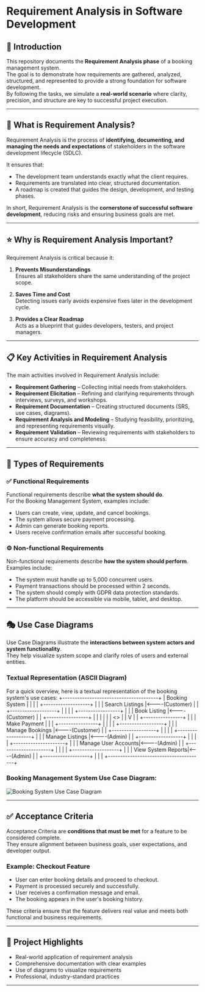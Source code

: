 # Requirement Analysis in Software Development

## 📌 Introduction
This repository documents the **Requirement Analysis phase** of a booking management system.  
The goal is to demonstrate how requirements are gathered, analyzed, structured, and represented to provide a strong foundation for software development.  
By following the tasks, we simulate a **real-world scenario** where clarity, precision, and structure are key to successful project execution.

---

## 🔎 What is Requirement Analysis?
Requirement Analysis is the process of **identifying, documenting, and managing the needs and expectations** of stakeholders in the software development lifecycle (SDLC).  

It ensures that:  
- The development team understands exactly what the client requires.  
- Requirements are translated into clear, structured documentation.  
- A roadmap is created that guides the design, development, and testing phases.  

In short, Requirement Analysis is the **cornerstone of successful software development**, reducing risks and ensuring business goals are met.

---

## ⭐ Why is Requirement Analysis Important?
Requirement Analysis is critical because it:  

1. **Prevents Misunderstandings**  
   Ensures all stakeholders share the same understanding of the project scope.  

2. **Saves Time and Cost**  
   Detecting issues early avoids expensive fixes later in the development cycle.  

3. **Provides a Clear Roadmap**  
   Acts as a blueprint that guides developers, testers, and project managers.  

---

## 📋 Key Activities in Requirement Analysis
The main activities involved in Requirement Analysis include:  

- **Requirement Gathering** – Collecting initial needs from stakeholders.  
- **Requirement Elicitation** – Refining and clarifying requirements through interviews, surveys, and workshops.  
- **Requirement Documentation** – Creating structured documents (SRS, use cases, diagrams).  
- **Requirement Analysis and Modeling** – Studying feasibility, prioritizing, and representing requirements visually.  
- **Requirement Validation** – Reviewing requirements with stakeholders to ensure accuracy and completeness.  

---

## 🧩 Types of Requirements

### ✅ Functional Requirements
Functional requirements describe **what the system should do**.  
For the Booking Management System, examples include:  
- Users can create, view, update, and cancel bookings.  
- The system allows secure payment processing.  
- Admin can generate booking reports.  
- Users receive confirmation emails after successful booking.  

### ⚙️ Non-functional Requirements
Non-functional requirements describe **how the system should perform**.  
Examples include:  
- The system must handle up to 5,000 concurrent users.  
- Payment transactions should be processed within 2 seconds.  
- The system should comply with GDPR data protection standards.  
- The platform should be accessible via mobile, tablet, and desktop.  

---

## 🎭 Use Case Diagrams
Use Case Diagrams illustrate the **interactions between system actors and system functionality**.  
They help visualize system scope and clarify roles of users and external entities.  

### Textual Representation (ASCII Diagram)
For a quick overview, here is a textual representation of the booking system's use cases:
                +---------------------------------------+
                |        Booking System                 |
                |                                       |
                |  +-------------------+                |
                |  |  Search Listings  |<----(Customer) |
                |  +-------------------+                |
                |                                       |
                |  +-----------------+                  |
                |  |   Book Listing  |<----(Customer)   |
                |  +-----------------+                  |
                |          |                            |
                |          | <<include>>                |
                |          V                            |
                |  +----------------+                   |
                |  |  Make Payment  |                   |
                |  +----------------+                   |
                |                                       |
                |  +------------------+                 |
                |  | Manage Bookings  |<----(Customer)  |
                |  +------------------+                 |
                |                                       |
                |  +------------------+                 |
                |  | Manage Listings  |<----(Admin)     |
                |  +------------------+                 |
                |                                       |
                |  +---------------------+              |
                |  | Manage User Accounts|<----(Admin)  |
                |  +---------------------+              |
                |                                       |
                |  +-------------------+                |
                |  | View System Reports|<----(Admin)   |
                |  +-------------------+                |
                |                                       |
                +---------------------------------------+

                
### Booking Management System Use Case Diagram:
![Booking System Use Case Diagram](./alx-booking-uc.png)

---

## ✅ Acceptance Criteria
Acceptance Criteria are **conditions that must be met** for a feature to be considered complete.  
They ensure alignment between business goals, user expectations, and developer output.  

### Example: Checkout Feature  
- User can enter booking details and proceed to checkout.  
- Payment is processed securely and successfully.  
- User receives a confirmation message and email.  
- The booking appears in the user's booking history.  

These criteria ensure that the feature delivers real value and meets both functional and business requirements.  

---

## 📂 Project Highlights
- Real-world application of requirement analysis  
- Comprehensive documentation with clear examples  
- Use of diagrams to visualize requirements  
- Professional, industry-standard practices  
---
